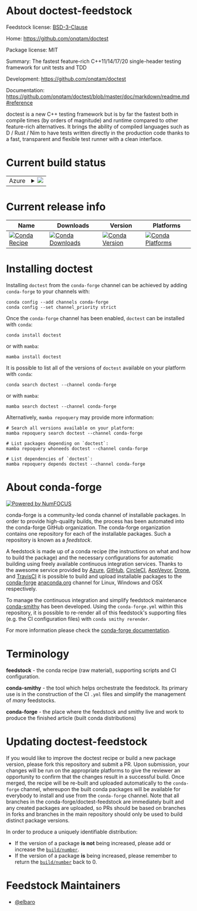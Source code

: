 About doctest-feedstock
=======================

Feedstock license: [BSD-3-Clause](https://github.com/conda-forge/doctest-feedstock/blob/main/LICENSE.txt)

Home: https://github.com/onqtam/doctest

Package license: MIT

Summary: The fastest feature-rich C++11/14/17/20 single-header testing framework for unit tests and TDD

Development: https://github.com/onqtam/doctest

Documentation: https://github.com/onqtam/doctest/blob/master/doc/markdown/readme.md#reference

doctest is a new C++ testing framework but is by far
the fastest both in compile times (by orders of magnitude) and
runtime compared to other feature-rich alternatives.
It brings the ability of compiled languages such as D / Rust / Nim to
have tests written directly in the production code thanks to a fast,
transparent and flexible test runner with a clean interface.


Current build status
====================


<table>
    
  <tr>
    <td>Azure</td>
    <td>
      <details>
        <summary>
          <a href="https://dev.azure.com/conda-forge/feedstock-builds/_build/latest?definitionId=9829&branchName=main">
            <img src="https://dev.azure.com/conda-forge/feedstock-builds/_apis/build/status/doctest-feedstock?branchName=main">
          </a>
        </summary>
        <table>
          <thead><tr><th>Variant</th><th>Status</th></tr></thead>
          <tbody><tr>
              <td>linux_64</td>
              <td>
                <a href="https://dev.azure.com/conda-forge/feedstock-builds/_build/latest?definitionId=9829&branchName=main">
                  <img src="https://dev.azure.com/conda-forge/feedstock-builds/_apis/build/status/doctest-feedstock?branchName=main&jobName=linux&configuration=linux%20linux_64_" alt="variant">
                </a>
              </td>
            </tr><tr>
              <td>osx_64</td>
              <td>
                <a href="https://dev.azure.com/conda-forge/feedstock-builds/_build/latest?definitionId=9829&branchName=main">
                  <img src="https://dev.azure.com/conda-forge/feedstock-builds/_apis/build/status/doctest-feedstock?branchName=main&jobName=osx&configuration=osx%20osx_64_" alt="variant">
                </a>
              </td>
            </tr><tr>
              <td>osx_arm64</td>
              <td>
                <a href="https://dev.azure.com/conda-forge/feedstock-builds/_build/latest?definitionId=9829&branchName=main">
                  <img src="https://dev.azure.com/conda-forge/feedstock-builds/_apis/build/status/doctest-feedstock?branchName=main&jobName=osx&configuration=osx%20osx_arm64_" alt="variant">
                </a>
              </td>
            </tr><tr>
              <td>win_64</td>
              <td>
                <a href="https://dev.azure.com/conda-forge/feedstock-builds/_build/latest?definitionId=9829&branchName=main">
                  <img src="https://dev.azure.com/conda-forge/feedstock-builds/_apis/build/status/doctest-feedstock?branchName=main&jobName=win&configuration=win%20win_64_" alt="variant">
                </a>
              </td>
            </tr>
          </tbody>
        </table>
      </details>
    </td>
  </tr>
</table>

Current release info
====================

| Name | Downloads | Version | Platforms |
| --- | --- | --- | --- |
| [![Conda Recipe](https://img.shields.io/badge/recipe-doctest-green.svg)](https://anaconda.org/conda-forge/doctest) | [![Conda Downloads](https://img.shields.io/conda/dn/conda-forge/doctest.svg)](https://anaconda.org/conda-forge/doctest) | [![Conda Version](https://img.shields.io/conda/vn/conda-forge/doctest.svg)](https://anaconda.org/conda-forge/doctest) | [![Conda Platforms](https://img.shields.io/conda/pn/conda-forge/doctest.svg)](https://anaconda.org/conda-forge/doctest) |

Installing doctest
==================

Installing `doctest` from the `conda-forge` channel can be achieved by adding `conda-forge` to your channels with:

```
conda config --add channels conda-forge
conda config --set channel_priority strict
```

Once the `conda-forge` channel has been enabled, `doctest` can be installed with `conda`:

```
conda install doctest
```

or with `mamba`:

```
mamba install doctest
```

It is possible to list all of the versions of `doctest` available on your platform with `conda`:

```
conda search doctest --channel conda-forge
```

or with `mamba`:

```
mamba search doctest --channel conda-forge
```

Alternatively, `mamba repoquery` may provide more information:

```
# Search all versions available on your platform:
mamba repoquery search doctest --channel conda-forge

# List packages depending on `doctest`:
mamba repoquery whoneeds doctest --channel conda-forge

# List dependencies of `doctest`:
mamba repoquery depends doctest --channel conda-forge
```


About conda-forge
=================

[![Powered by
NumFOCUS](https://img.shields.io/badge/powered%20by-NumFOCUS-orange.svg?style=flat&colorA=E1523D&colorB=007D8A)](https://numfocus.org)

conda-forge is a community-led conda channel of installable packages.
In order to provide high-quality builds, the process has been automated into the
conda-forge GitHub organization. The conda-forge organization contains one repository
for each of the installable packages. Such a repository is known as a *feedstock*.

A feedstock is made up of a conda recipe (the instructions on what and how to build
the package) and the necessary configurations for automatic building using freely
available continuous integration services. Thanks to the awesome service provided by
[Azure](https://azure.microsoft.com/en-us/services/devops/), [GitHub](https://github.com/),
[CircleCI](https://circleci.com/), [AppVeyor](https://www.appveyor.com/),
[Drone](https://cloud.drone.io/welcome), and [TravisCI](https://travis-ci.com/)
it is possible to build and upload installable packages to the
[conda-forge](https://anaconda.org/conda-forge) [anaconda.org](https://anaconda.org/)
channel for Linux, Windows and OSX respectively.

To manage the continuous integration and simplify feedstock maintenance
[conda-smithy](https://github.com/conda-forge/conda-smithy) has been developed.
Using the ``conda-forge.yml`` within this repository, it is possible to re-render all of
this feedstock's supporting files (e.g. the CI configuration files) with ``conda smithy rerender``.

For more information please check the [conda-forge documentation](https://conda-forge.org/docs/).

Terminology
===========

**feedstock** - the conda recipe (raw material), supporting scripts and CI configuration.

**conda-smithy** - the tool which helps orchestrate the feedstock.
                   Its primary use is in the construction of the CI ``.yml`` files
                   and simplify the management of *many* feedstocks.

**conda-forge** - the place where the feedstock and smithy live and work to
                  produce the finished article (built conda distributions)


Updating doctest-feedstock
==========================

If you would like to improve the doctest recipe or build a new
package version, please fork this repository and submit a PR. Upon submission,
your changes will be run on the appropriate platforms to give the reviewer an
opportunity to confirm that the changes result in a successful build. Once
merged, the recipe will be re-built and uploaded automatically to the
`conda-forge` channel, whereupon the built conda packages will be available for
everybody to install and use from the `conda-forge` channel.
Note that all branches in the conda-forge/doctest-feedstock are
immediately built and any created packages are uploaded, so PRs should be based
on branches in forks and branches in the main repository should only be used to
build distinct package versions.

In order to produce a uniquely identifiable distribution:
 * If the version of a package **is not** being increased, please add or increase
   the [``build/number``](https://docs.conda.io/projects/conda-build/en/latest/resources/define-metadata.html#build-number-and-string).
 * If the version of a package **is** being increased, please remember to return
   the [``build/number``](https://docs.conda.io/projects/conda-build/en/latest/resources/define-metadata.html#build-number-and-string)
   back to 0.

Feedstock Maintainers
=====================

* [@elbaro](https://github.com/elbaro/)

